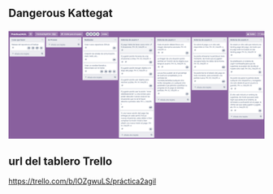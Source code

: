 ## Dangerous Kattegat

###


![Captura Trello](/Trello/Product_Backlog.PNG)


## url del tablero Trello 

https://trello.com/b/lOZgwuLS/práctica2agil